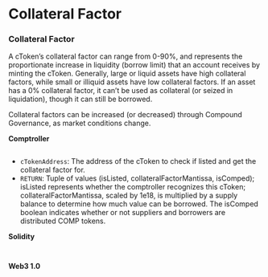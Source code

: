# Collateral Factor

### Collateral Factor <a href="#collateral-factor" id="collateral-factor"></a>

A cToken’s collateral factor can range from 0-90%, and represents the proportionate increase in liquidity (borrow limit) that an account receives by minting the cToken. Generally, large or liquid assets have high collateral factors, while small or illiquid assets have low collateral factors. If an asset has a 0% collateral factor, it can’t be used as collateral (or seized in liquidation), though it can still be borrowed.

Collateral factors can be increased (or decreased) through Compound Governance, as market conditions change.

**Comptroller**

```solidity
```

* `cTokenAddress`: The address of the cToken to check if listed and get the collateral factor for.
* `RETURN`: Tuple of values (isListed, collateralFactorMantissa, isComped); isListed represents whether the comptroller recognizes this cToken; collateralFactorMantissa, scaled by 1e18, is multiplied by a supply balance to determine how much value can be borrowed. The isComped boolean indicates whether or not suppliers and borrowers are distributed COMP tokens.

**Solidity**

```solidity


```

**Web3 1.0**

```js
```
